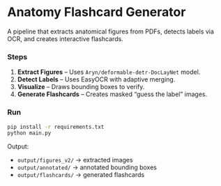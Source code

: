 # Anatomy Flashcard Generator

A pipeline that extracts anatomical figures from PDFs, detects labels via OCR, and creates interactive flashcards.

### Steps
1. **Extract Figures** – Uses `Aryn/deformable-detr-DocLayNet` model.
2. **Detect Labels** – Uses EasyOCR with adaptive merging.
3. **Visualize** – Draws bounding boxes to verify.
4. **Generate Flashcards** – Creates masked “guess the label” images.

### Run
```bash
pip install -r requirements.txt
python main.py
````

Output:

* `output/figures_v2/` → extracted images
* `output/annotated/` → annotated bounding boxes
* `output/flashcards/` → generated flashcards

